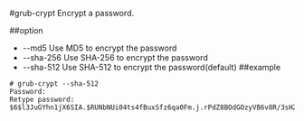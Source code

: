 
#grub-crypt 
Encrypt a password.

##option
- --md5 Use MD5 to encrypt the password  
- --sha-256 Use SHA-256 to encrypt the password
- --sha-512 Use SHA-512 to encrypt the password(default)
##example

```
# grub-crypt --sha-512
Password:
Retype password:
$6$l3JuGYhn1jX6SIA.$RUNbNUi04ts4fBuxSfz6qa0Fm.j.rPdZ8BOdGOzyVB6v8R/3sHZc3KwgAQObp7ER/1O0uZ1jIOkhTlkomAd5J0
```
